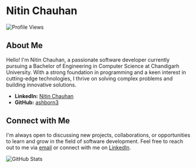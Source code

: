 # Nitin Chauhan

![Profile Views](https://komarev.com/ghpvc/?username=ashborn3&color=blue)

## About Me

Hello! I'm Nitin Chauhan, a passionate software developer currently pursuing a Bachelor of Engineering in Computer Science at Chandigarh University. With a strong foundation in programming and a keen interest in cutting-edge technologies, I thrive on solving complex problems and building innovative solutions.

- **LinkedIn:** [Nitin Chauhan](https://www.linkedin.com/in/nitin-ashborn3)
- **GitHub:** [ashborn3](https://github.com/ashborn3)

## Connect with Me

I'm always open to discussing new projects, collaborations, or opportunities to learn and grow in the field of software development. Feel free to reach out to me via [email](mailto:nitin.dev.ashborn3@gmail.com) or connect with me on [LinkedIn](https://www.linkedin.com/in/nitin-ashborn3).

![GitHub Stats](https://github-readme-stats.vercel.app/api?username=ashborn3&show_icons=true&theme=radical)

